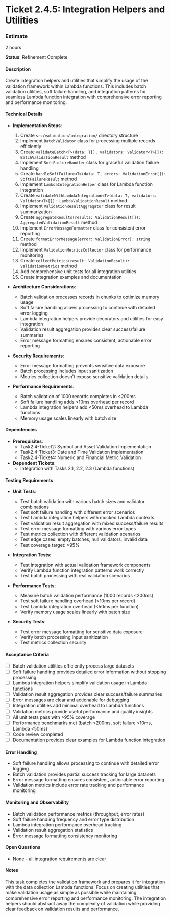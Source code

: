 # Ticket 2.4.5: Integration Helpers and Utilities

### Estimate
2 hours

**Status**: Refinement Complete

#### Description
Create integration helpers and utilities that simplify the usage of the validation framework within Lambda functions. This includes batch validation utilities, soft failure handling, and integration patterns for seamless Lambda function integration with comprehensive error reporting and performance monitoring.

#### Technical Details
- **Implementation Steps**:
  1. Create `src/validation/integration/` directory structure
  2. Implement `BatchValidator` class for processing multiple records efficiently
  3. Create `validateBatch<T>(data: T[], validators: Validator<T>[]): BatchValidationResult` method
  4. Implement `SoftFailureHandler` class for graceful validation failure handling
  5. Create `handleSoftFailure<T>(data: T, errors: ValidationError[]): SoftFailureResult` method
  6. Implement `LambdaIntegrationHelper` class for Lambda function integration
  7. Create `validateWithLambdaIntegration<T>(data: T, validators: Validator<T>[]): LambdaValidationResult` method
  8. Implement `ValidationResultAggregator` class for result summarization
  9. Create `aggregateResults(results: ValidationResult[]): AggregatedValidationResult` method
  10. Implement `ErrorMessageFormatter` class for consistent error reporting
  11. Create `formatErrorMessage(error: ValidationError): string` method
  12. Implement `ValidationMetricsCollector` class for performance monitoring
  13. Create `collectMetrics(result: ValidationResult): ValidationMetrics` method
  14. Add comprehensive unit tests for all integration utilities
  15. Create integration examples and documentation

- **Architecture Considerations**:
  - Batch validation processes records in chunks to optimize memory usage
  - Soft failure handling allows processing to continue with detailed error logging
  - Lambda integration helpers provide decorators and utilities for easy integration
  - Validation result aggregation provides clear success/failure summaries
  - Error message formatting ensures consistent, actionable error reporting

- **Security Requirements**:
  - Error message formatting prevents sensitive data exposure
  - Batch processing includes input sanitization
  - Metrics collection doesn't expose sensitive validation details

- **Performance Requirements**:
  - Batch validation of 1000 records completes in <200ms
  - Soft failure handling adds <10ms overhead per record
  - Lambda integration helpers add <50ms overhead to Lambda functions
  - Memory usage scales linearly with batch size

#### Dependencies
- **Prerequisites**:
  - Task2.4-Ticket2: Symbol and Asset Validation Implementation
  - Task2.4-Ticket3: Date and Time Validation Implementation
  - Task2.4-Ticket4: Numeric and Financial Metric Validation
- **Dependent Tickets**:
  - Integration with Tasks 2.1, 2.2, 2.3 (Lambda functions)

#### Testing Requirements
- **Unit Tests**:
  - Test batch validation with various batch sizes and validator combinations
  - Test soft failure handling with different error scenarios
  - Test Lambda integration helpers with mocked Lambda contexts
  - Test validation result aggregation with mixed success/failure results
  - Test error message formatting with various error types
  - Test metrics collection with different validation scenarios
  - Test edge cases: empty batches, null validators, invalid data
  - Test coverage target: >95%

- **Integration Tests**:
  - Test integration with actual validation framework components
  - Verify Lambda function integration patterns work correctly
  - Test batch processing with real validation scenarios

- **Performance Tests**:
  - Measure batch validation performance (1000 records <200ms)
  - Test soft failure handling overhead (<10ms per record)
  - Test Lambda integration overhead (<50ms per function)
  - Verify memory usage scales linearly with batch size

- **Security Tests**:
  - Test error message formatting for sensitive data exposure
  - Verify batch processing input sanitization
  - Test metrics collection security

#### Acceptance Criteria
- [ ] Batch validation utilities efficiently process large datasets
- [ ] Soft failure handling provides detailed error information without stopping processing
- [ ] Lambda integration helpers simplify validation usage in Lambda functions
- [ ] Validation result aggregation provides clear success/failure summaries
- [ ] Error messages are clear and actionable for debugging
- [ ] Integration utilities add minimal overhead to Lambda functions
- [ ] Validation metrics provide useful performance and quality insights
- [ ] All unit tests pass with >95% coverage
- [ ] Performance benchmarks met (batch <200ms, soft failure <10ms, Lambda <50ms)
- [ ] Code review completed
- [ ] Documentation provides clear examples for Lambda function integration

#### Error Handling
- Soft failure handling allows processing to continue with detailed error logging
- Batch validation provides partial success tracking for large datasets
- Error message formatting ensures consistent, actionable error reporting
- Validation metrics include error rate tracking and performance monitoring

#### Monitoring and Observability
- Batch validation performance metrics (throughput, error rates)
- Soft failure handling frequency and error type distribution
- Lambda integration performance overhead tracking
- Validation result aggregation statistics
- Error message formatting consistency monitoring

#### Open Questions
- None - all integration requirements are clear

#### Notes
This task completes the validation framework and prepares it for integration with the data collection Lambda functions. Focus on creating utilities that make validation usage as simple as possible while maintaining comprehensive error reporting and performance monitoring. The integration helpers should abstract away the complexity of validation while providing clear feedback on validation results and performance. 